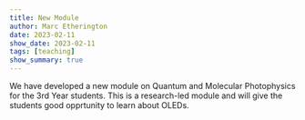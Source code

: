 ```yaml
---
title: New Module
author: Marc Etherington
date: 2023-02-11
show_date: 2023-02-11
tags: [teaching]
show_summary: true
---
```

We have developed a new module on Quantum and Molecular Photophysics for the 3rd Year students. This is a research-led module and will give the students good opprtunity to learn about OLEDs.
